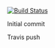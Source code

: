 [![Build Status](https://travis-ci.org/wytrych/UPM.svg?branch=master)](https://travis-ci.org/wytrych/UPM)

Initial commit

Travis push
